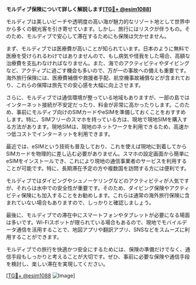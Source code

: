 **モルディブ保険について詳しく解説します[[TG💪+ @esim1088](https://t.me/s/esim1088)]**

モルディブは美しいビーチや透明度の高い海が魅力的なリゾート地として世界中から多くの観光客を引き寄せています。しかし、旅行にはリスクが伴うもの。そのため、モルディブで安心して滞在するためにも保険は欠かせません。

まず、モルディブでは医療費が高いことが知られています。日本のように無料で医療を受けられるわけではありませんので、もし病気や怪我をした場合、高額な治療費を支払わなければなりません。また、海でのアクティビティやダイビングなど、アクティブに過ごす機会も多いので、万が一の事故への備えも重要です。海外旅行保険には、医療費補償や救援者手配、航空機事故補償などが含まれており、これらの保障は旅先での安心感を大幅に向上させます。

さらに、モルディブでは通信環境が整っている地域もありますが、一部の島ではインターネット接続が不安定だったり、料金が非常に高かったりします。このため、事前にモルディブ向けのSIMカードやeSIMを準備しておくことをおすすめします。特に、SIMフリーのスマホを持っている方は、現地で現地SIMを購入する方法があります。現地SIMは、現地のネットワークを利用できるため、高速かつ低コストでインターネットを利用できます。

最近では、eSIMという技術も普及しており、これを使えば現地に到着してからSIMカードを物理的に差し込む必要がありません。スマホの設定画面から簡単にeSIMをインストールでき、これにより現地の通信事業者のサービスを利用することが可能です。特に、長期滞在予定の方や複数国を訪問する方には便利です。

モルディブではダイビングやシュノーケリングなどのアクティビティが人気ですが、それらは水中での安全性が重要です。そのため、ダイビング保険やアクティビティ保険にも加入することをお勧めします。これらは通常の海外旅行保険に含まれていない場合もありますので、しっかりと確認しましょう。

最後に、モルディブでの滞在中にスマートフォンやタブレットが必要になる場面は多いです。Wi-Fiスポットが限られている場合もあるので、現地でモバイルデータ通信を活用することで、地図アプリや翻訳アプリ、SNSなどをスムーズに利用することができます。

モルディブでの旅行を快適かつ安全にするためには、保険の準備だけでなく、通信手段もしっかりと考えることが大切です。ぜひ、事前に必要な保険や通信手段を検討し、楽しい滞在を実現してください。

[[TG💪+ @esim1088](https://t.me/s/esim1088) ![Image](https://i.postimg.cc/Y0z9fWf4/image.png)]